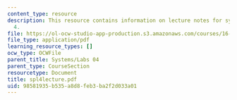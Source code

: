 ```yaml
---
content_type: resource
description: This resource contains information on lecture notes for systems problem
  4.
file: https://ol-ocw-studio-app-production.s3.amazonaws.com/courses/16-01-unified-engineering-i-ii-iii-iv-fall-2005-spring-2006/98581935b535a8d8feb3ba2f2d033a01_spl4lecture.pdf
file_type: application/pdf
learning_resource_types: []
ocw_type: OCWFile
parent_title: Systems/Labs 04
parent_type: CourseSection
resourcetype: Document
title: spl4lecture.pdf
uid: 98581935-b535-a8d8-feb3-ba2f2d033a01
---
```

